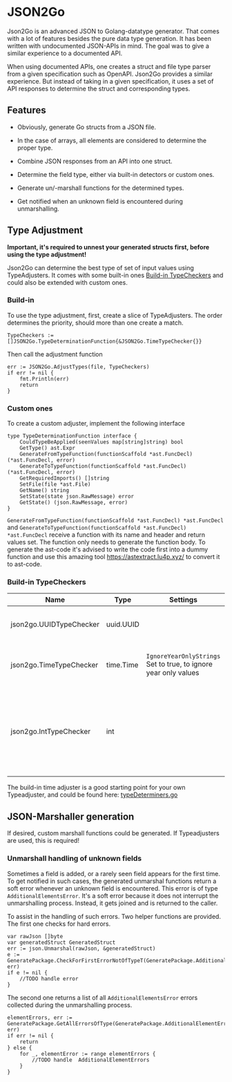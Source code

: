 # JSON2Go

Json2Go is an advanced JSON to Golang-datatype generator. That comes with a lot of features besides the pure data type generation. It has been written with undocumented JSON-APIs in mind. The goal was to give a similar experience to a documented API.

When using documented APIs, one creates a struct and file type parser from a given specification such as OpenAPI. Json2Go provides a similar experience. But instead of taking in a given specification, it uses a set of API responses to determine the struct and corresponding types.


## Features

- Obviously, generate Go structs from a JSON file.

- In the case of arrays, all elements are considered to determine the proper type.

- Combine JSON responses from an API into one struct.

- Determine the field type, either via built-in detectors or custom ones.

- Generate un/-marshall functions for the determined types.

- Get notified when an unknown field is encountered during unmarshalling.

## Type Adjustment

**Important, it's required to unnest your generated structs first, before using the type adjustment!**

Json2Go can determine the best type of set of input values using TypeAdjusters. It comes with some built-in ones
[Build-in TypeCheckers](#build-in-typecheckers) and could also be extended with custom ones.


### Build-in

To use the type adjustment, first, create a slice of TypeAdjusters. The order determines the priority, 
should more than one create a match.

```golang
TypeCheckers := []JSON2Go.TypeDeterminationFunction{&JSON2Go.TimeTypeChecker{}}
```

Then call the adjustment function

```golang
err := JSON2Go.AdjustTypes(file, TypeCheckers)
if err != nil {
	fmt.Println(err)
	return
}
```

### Custom ones

To create a custom adjuster, implement the following interface

```golang
type TypeDeterminationFunction interface {
	CouldTypeBeApplied(seenValues map[string]string) bool
	GetType() ast.Expr
	GenerateFromTypeFunction(functionScaffold *ast.FuncDecl) (*ast.FuncDecl, error)
	GenerateToTypeFunction(functionScaffold *ast.FuncDecl) (*ast.FuncDecl, error)
	GetRequiredImports() []string
	SetFile(file *ast.File)
	GetName() string
	SetState(state json.RawMessage) error
	GetState() (json.RawMessage, error)
}
```

`GenerateFromTypeFunction(functionScaffold *ast.FuncDecl) *ast.FuncDecl` and 
`GenerateToTypeFunction(functionScaffold *ast.FuncDecl) *ast.FuncDecl` receive a function with its name and header and 
return values set. The function only needs to generate the function body. To generate the ast-code it's 
advised to write the code first into a dummy function and use this amazing tool https://astextract.lu4p.xyz/ 
to convert it to ast-code.

### Build-in TypeCheckers


| Name                    | Type      | Settings                                                        | Description                                                                                                                                                                                                                                                       |
|-------------------------|-----------|-----------------------------------------------------------------|-------------------------------------------------------------------------------------------------------------------------------------------------------------------------------------------------------------------------------------------------------------------|
| json2go.UUIDTypeChecker | uuid.UUID |                                                                 | Checks if values could be represented as `uuid.UUID` using `github.com/google/uuid` as a dependency                                                                                                                                                               |
| json2go.TimeTypeChecker | time.Time | `IgnoreYearOnlyStrings` Set to true, to ignore year only values | Checks if values can be represented as `time.Time` uses `github.com/araddon/dateparse` to check for valid time types.                                                                                                                                             |
| json2go.IntTypeChecker  | int       |                                                                 | Checks if the given values can be represented as integers. Be careful with APIs that use the dot notation, to signal a float response, despite the values being valid integer ones. The information is lost during the process. Only the pure value plays a role. |

The build-in time adjuster is a good starting point for your own Typeadjuster, and could be found here: 
[typeDeterminers.go](https://github.com/Lemonn/JSON2Go/blob/ce85a6cc8abf255c8c8733ddbcb10d3dc40fa7a1/typeDeterminers.go#L15)

## JSON-Marshaller generation

If desired, custom marshall functions could be generated. If Typeadjusters are used, this is required!

### Unmarshall handling of unknown fields

Sometimes a field is added, or a rarely seen field appears for the first time. To get notified in such cases,
the generated unmarshal functions return a soft error whenever an unknown field is encountered. This error
is of type `AdditionalElementsError`. It's a soft error because it does not interrupt the unmarshalling process.
Instead, it gets joined and is returned to the caller.

To assist in the handling of such errors. Two helper functions are provided. The first one checks for hard errors.

```golang
var rawJson []byte
var generatedStruct GeneratedStruct
err := json.Unmarshal(rawJson, &generatedStruct)
e := GeneratePackage.CheckForFirstErrorNotOfTypeT(GeneratePackage.AdditionalElementError{}, err)
if e != nil {
	//TODO handle error
}
```

The second one returns a list of all `AdditionalElementsError` errors collected during the unmarshalling process.

```golang
elementErrors, err := GeneratePackage.GetAllErrorsOfType(GeneratePackage.AdditionalElementError{}, err)
if err != nil {
	return
} else {
	for _, elementError := range elementErrors {
		//TODO handle  AdditionalElementErrors
	}
}
```